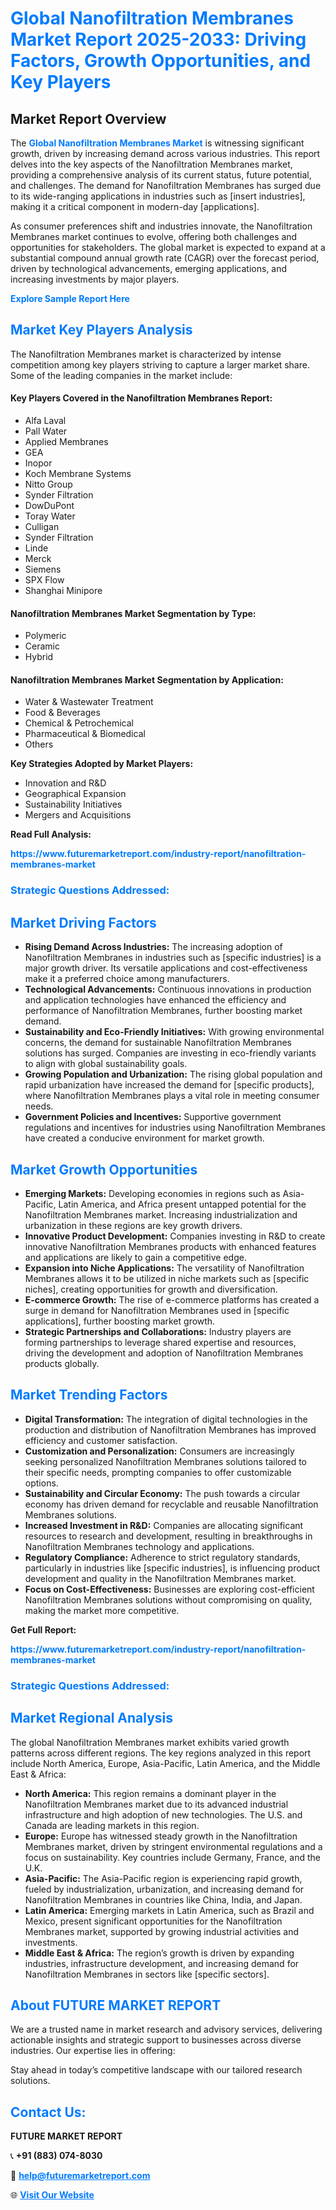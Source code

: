 <h1 style="color: #007BFF;">Global Nanofiltration Membranes Market Report 2025-2033: Driving Factors, Growth Opportunities, and Key Players</h1>

<section id="overview">
<h2>Market Report Overview</h2>
<p>The <a href="https://www.futuremarketreport.com/industry-report/nanofiltration-membranes-market" style="color: #007BFF; text-decoration: none;"><strong>Global Nanofiltration Membranes Market</strong></a> is witnessing significant growth, driven by increasing demand across various industries. This report delves into the key aspects of the Nanofiltration Membranes market, providing a comprehensive analysis of its current status, future potential, and challenges. The demand for Nanofiltration Membranes has surged due to its wide-ranging applications in industries such as [insert industries], making it a critical component in modern-day [applications].</p>
<p>As consumer preferences shift and industries innovate, the Nanofiltration Membranes market continues to evolve, offering both challenges and opportunities for stakeholders. The global market is expected to expand at a substantial compound annual growth rate (CAGR) over the forecast period, driven by technological advancements, emerging applications, and increasing investments by major players.</p>
</section>

<section id="overview">
<p><a href="https://www.futuremarketreport.com/request-sample/reportId=61438" style="color: #007BFF; text-decoration: none;"><strong>Explore Sample Report Here</strong></a></p>
</section>

<section id="key-players">
<h2 style="color: #007BFF;">Market Key Players Analysis</h2>
<p>The Nanofiltration Membranes market is characterized by intense competition among key players striving to capture a larger market share. Some of the leading companies in the market include:</p>
<h4>Key Players Covered in the Nanofiltration Membranes Report:</h4>
<ul><li>Alfa Laval</li><li>Pall Water</li><li>Applied Membranes</li><li>GEA</li><li>Inopor</li><li>Koch Membrane Systems</li><li>Nitto Group</li><li>Synder Filtration</li><li>DowDuPont</li><li>Toray Water</li><li>Culligan</li><li>Synder Filtration</li><li>Linde</li><li>Merck</li><li>Siemens</li><li>SPX Flow</li><li>Shanghai Minipore</li></ul>
<h4>Nanofiltration Membranes Market Segmentation by Type:</h4>
<ul><li>Polymeric</li><li>Ceramic</li><li>Hybrid</li></ul>

<h4>Nanofiltration Membranes Market Segmentation by Application:</h4>
<ul><li>Water &amp; Wastewater Treatment</li><li>Food &amp; Beverages</li><li>Chemical &amp; Petrochemical</li><li>Pharmaceutical &amp; Biomedical</li><li>Others</li></ul>
<p><strong>Key Strategies Adopted by Market Players:</strong></p>
<ul>
<li>Innovation and R&D</li>
<li>Geographical Expansion</li>
<li>Sustainability Initiatives</li>
<li>Mergers and Acquisitions</li>
</ul>
</section>

<section>
<p><strong>Read Full Analysis: </strong></p><a href="https://www.futuremarketreport.com/industry-report/nanofiltration-membranes-market" style="color: #007BFF; text-decoration: none;"><strong>https://www.futuremarketreport.com/industry-report/nanofiltration-membranes-market</strong></a>
<h3 style="color: #007BFF;">Strategic Questions Addressed:</h3>
</section>

<section id="driving-factors">
<h2 style="color: #007BFF;">Market Driving Factors</h2>
<ul>
<li><strong>Rising Demand Across Industries:</strong> The increasing adoption of Nanofiltration Membranes in industries such as [specific industries] is a major growth driver. Its versatile applications and cost-effectiveness make it a preferred choice among manufacturers.</li>
<li><strong>Technological Advancements:</strong> Continuous innovations in production and application technologies have enhanced the efficiency and performance of Nanofiltration Membranes, further boosting market demand.</li>
<li><strong>Sustainability and Eco-Friendly Initiatives:</strong> With growing environmental concerns, the demand for sustainable Nanofiltration Membranes solutions has surged. Companies are investing in eco-friendly variants to align with global sustainability goals.</li>
<li><strong>Growing Population and Urbanization:</strong> The rising global population and rapid urbanization have increased the demand for [specific products], where Nanofiltration Membranes plays a vital role in meeting consumer needs.</li>
<li><strong>Government Policies and Incentives:</strong> Supportive government regulations and incentives for industries using Nanofiltration Membranes have created a conducive environment for market growth.</li>
</ul>
</section>

<section id="growth-opportunities">
<h2 style="color: #007BFF;">Market Growth Opportunities</h2>
<ul>
<li><strong>Emerging Markets:</strong> Developing economies in regions such as Asia-Pacific, Latin America, and Africa present untapped potential for the Nanofiltration Membranes market. Increasing industrialization and urbanization in these regions are key growth drivers.</li>
<li><strong>Innovative Product Development:</strong> Companies investing in R&D to create innovative Nanofiltration Membranes products with enhanced features and applications are likely to gain a competitive edge.</li>
<li><strong>Expansion into Niche Applications:</strong> The versatility of Nanofiltration Membranes allows it to be utilized in niche markets such as [specific niches], creating opportunities for growth and diversification.</li>
<li><strong>E-commerce Growth:</strong> The rise of e-commerce platforms has created a surge in demand for Nanofiltration Membranes used in [specific applications], further boosting market growth.</li>
<li><strong>Strategic Partnerships and Collaborations:</strong> Industry players are forming partnerships to leverage shared expertise and resources, driving the development and adoption of Nanofiltration Membranes products globally.</li>
</ul>
</section>

<section id="trending-factors">
<h2 style="color: #007BFF;">Market Trending Factors</h2>
<ul>
<li><strong>Digital Transformation:</strong> The integration of digital technologies in the production and distribution of Nanofiltration Membranes has improved efficiency and customer satisfaction.</li>
<li><strong>Customization and Personalization:</strong> Consumers are increasingly seeking personalized Nanofiltration Membranes solutions tailored to their specific needs, prompting companies to offer customizable options.</li>
<li><strong>Sustainability and Circular Economy:</strong> The push towards a circular economy has driven demand for recyclable and reusable Nanofiltration Membranes solutions.</li>
<li><strong>Increased Investment in R&D:</strong> Companies are allocating significant resources to research and development, resulting in breakthroughs in Nanofiltration Membranes technology and applications.</li>
<li><strong>Regulatory Compliance:</strong> Adherence to strict regulatory standards, particularly in industries like [specific industries], is influencing product development and quality in the Nanofiltration Membranes market.</li>
<li><strong>Focus on Cost-Effectiveness:</strong> Businesses are exploring cost-efficient Nanofiltration Membranes solutions without compromising on quality, making the market more competitive.</li>
</ul>
</section>

<section>
<p><strong>Get Full Report: </strong></p><a href="https://www.futuremarketreport.com/industry-report/nanofiltration-membranes-market" style="color: #007BFF; text-decoration: none;"><strong>https://www.futuremarketreport.com/industry-report/nanofiltration-membranes-market</strong></a>
<h3 style="color: #007BFF;">Strategic Questions Addressed:</h3>
</section>


<section id="regional-analysis">
<h2 style="color: #007BFF;">Market Regional Analysis</h2>
<p>The global Nanofiltration Membranes market exhibits varied growth patterns across different regions. The key regions analyzed in this report include North America, Europe, Asia-Pacific, Latin America, and the Middle East & Africa:</p>
<ul>
<li><strong>North America:</strong> This region remains a dominant player in the Nanofiltration Membranes market due to its advanced industrial infrastructure and high adoption of new technologies. The U.S. and Canada are leading markets in this region.</li>
<li><strong>Europe:</strong> Europe has witnessed steady growth in the Nanofiltration Membranes market, driven by stringent environmental regulations and a focus on sustainability. Key countries include Germany, France, and the U.K.</li>
<li><strong>Asia-Pacific:</strong> The Asia-Pacific region is experiencing rapid growth, fueled by industrialization, urbanization, and increasing demand for Nanofiltration Membranes in countries like China, India, and Japan.</li>
<li><strong>Latin America:</strong> Emerging markets in Latin America, such as Brazil and Mexico, present significant opportunities for the Nanofiltration Membranes market, supported by growing industrial activities and investments.</li>
<li><strong>Middle East & Africa:</strong> The region’s growth is driven by expanding industries, infrastructure development, and increasing demand for Nanofiltration Membranes in sectors like [specific sectors].</li>
</ul>
</section>

<footer>
<h2 style="color: #007BFF;">About FUTURE MARKET REPORT</h2>
<p>We are a trusted name in market research and advisory services, delivering actionable insights and strategic support to businesses across diverse industries. Our expertise lies in offering:</p>

<p>Stay ahead in today’s competitive landscape with our tailored research solutions.</p>

<h2 style="color: #007BFF;">Contact Us:</h2>
<p><strong>FUTURE MARKET REPORT</strong></p>
<p>📞 <strong>+91 (883) 074-8030</strong></p>
<p>📧 <strong><a href="mailto:help@futuremarketreport.com" style="color: #007BFF;">help@futuremarketreport.com</a></strong></p>
<p>🌐 <strong><a href="https://www.futuremarketreport.com/" style="color: #007BFF;">Visit Our Website</a></strong></p>
</footer>